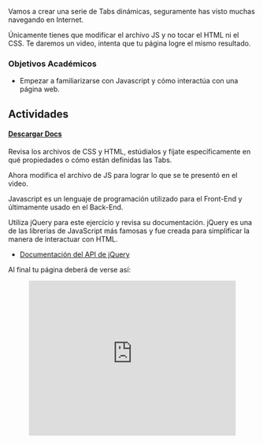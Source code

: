 Vamos a crear una serie de Tabs dinámicas, seguramente has visto muchas navegando en Internet.

Únicamente tienes que modificar el archivo JS y no tocar el HTML ni el CSS. Te daremos un video, intenta que tu página logre el mismo resultado.

### Objetivos Académicos

- Empezar a familiarizarse con Javascript y cómo interactúa con una página web.

## Actividades
#### [Descargar Docs](https://drive.google.com/open?id=0ByUoGI7lHNH8OHpyUDVCOHdIV0U)

Revisa los archivos de CSS y HTML, estúdialos y fíjate específicamente en qué propiedades o cómo están definidas las Tabs.

Ahora modifica el archivo de JS para lograr lo que se te presentó en el video.

Javascript es un lenguaje de programación utilizado para el Front-End y últimamente usado en el Back-End.

Utiliza jQuery para este ejercicio y revisa su documentación. jQuery es una de las librerías de JavaScript más famosas y fue creada para simplificar la manera de interactuar con HTML.

- [Documentación del API de jQuery](http://api.jquery.com/)

Al final tu página deberá de verse así:

<center>
    <iframe width="420" height="315" src="https://www.youtube.com/embed/vBuhzeOObTM" frameborder="0" allowfullscreen></iframe>
</center>

